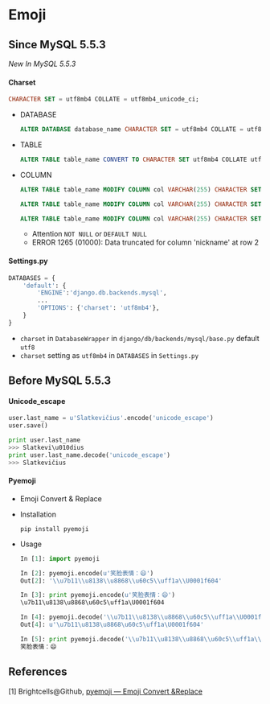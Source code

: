 # Emoji

## Since MySQL 5.5.3

_New In MySQL 5.5.3_

#### Charset

```sql
CHARACTER SET = utf8mb4 COLLATE = utf8mb4_unicode_ci;
```

* DATABASE

  ```sql
  ALTER DATABASE database_name CHARACTER SET = utf8mb4 COLLATE = utf8mb4_unicode_ci;
  ```

* TABLE

  ```sql
  ALTER TABLE table_name CONVERT TO CHARACTER SET utf8mb4 COLLATE utf8mb4_unicode_ci;
  ```

* COLUMN

  ```sql
  ALTER TABLE table_name MODIFY COLUMN col VARCHAR(255) CHARACTER SET utf8mb4 COLLATE utf8mb4_general_ci;

  ALTER TABLE table_name MODIFY COLUMN col VARCHAR(255) CHARACTER SET utf8mb4 COLLATE utf8mb4_general_ci NOT NULL;

  ALTER TABLE table_name MODIFY COLUMN col VARCHAR(255) CHARACTER SET utf8mb4 COLLATE utf8mb4_general_ci DEFAULT NULL;
  ```
  * Attention ``NOT NULL`` or ``DEFAULT NULL``
  * ERROR 1265 (01000): Data truncated for column 'nickname' at row 2


#### Settings.py

```python
DATABASES = {
    'default': {
        'ENGINE':'django.db.backends.mysql',
        ...
        'OPTIONS': {'charset': 'utf8mb4'},
    }
}
```

* ``charset`` in ``DatabaseWrapper`` in ``django/db/backends/mysql/base.py`` default ``utf8``
* ``charset`` setting as ``utf8mb4``  in ``DATABASES`` in ``Settings.py``

##  Before MySQL 5.5.3

#### Unicode_escape

```python
user.last_name = u'Slatkevičius'.encode('unicode_escape')
user.save()

print user.last_name
>>> Slatkevi\u010dius
print user.last_name.decode('unicode_escape')
>>> Slatkevičius
```

#### Pyemoji

* Emoji Convert & Replace

* Installation

  ```shell
  pip install pyemoji
  ```

* Usage

  ```python
  In [1]: import pyemoji

  In [2]: pyemoji.encode(u'笑脸表情：😄')
  Out[2]: '\\u7b11\\u8138\\u8868\\u60c5\\uff1a\\U0001f604'

  In [3]: print pyemoji.encode(u'笑脸表情：😄')
  \u7b11\u8138\u8868\u60c5\uff1a\U0001f604

  In [4]: pyemoji.decode('\\u7b11\\u8138\\u8868\\u60c5\\uff1a\\U0001f604')
  Out[4]: u'\u7b11\u8138\u8868\u60c5\uff1a\U0001f604'

  In [5]: print pyemoji.decode('\\u7b11\\u8138\\u8868\\u60c5\\uff1a\\U0001f604')
  笑脸表情：😄
  ```

## References

[1] Brightcells@Github, [pyemoji — Emoji Convert &Replace](https://github.com/Brightcells/pyemoji)